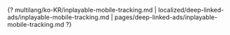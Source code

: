 {? multilang/ko-KR/inplayable-mobile-tracking.md | localized/deep-linked-ads/inplayable-mobile-tracking.md | pages/deep-linked-ads/inplayable-mobile-tracking.md ?}
